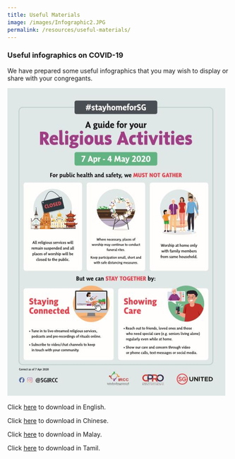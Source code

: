 ```yaml
---
title: Useful Materials
image: /images/Infographic2.JPG
permalink: /resources/useful-materials/
---
```


### Useful infographics on COVID-19

We have prepared some useful infographics that you may wish to display or share with your congregants.

![Infographic](/images/Infographic2.JPG)

Click [here](/media/FA_200427_MCCY_IRCCSG_CircuitBreaker_EN.pdf) to download in English.

Click [here](/media/FA_200427_MCCY_IRCCSG_CircuitBreaker_CN.pdf) to download in Chinese.

Click [here](/media/FA_200427_MCCY_IRCCSG_CircuitBreaker_ML.pdf) to download in Malay.

Click [here](/media/FA_200427_MCCY_IRCCSG_CircuitBreaker_TM.pdf) to download in Tamil.

